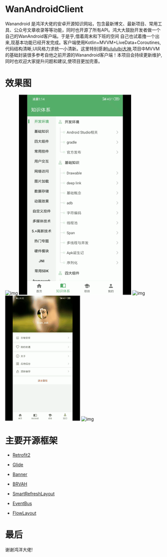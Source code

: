 # WanAndroidClient

Wanandroid 是鸿洋大佬的安卓开源知识网站，包含最新博文、最新项目、常用工具、公众号文章收录等等功能，同时也开源了所有API。鸿大大鼓励开发者做一个自己的WanAndroid客户端。于是乎,借着周末和下班的空间
自己也试着撸一个出来,现基本功能已经开发完成。客户端使用Kotlin+MVVM+LiveData+Coroutines,代码结构清晰,UI风格力求统一小清新。这里特别感谢[lulululbj大神](https://github.com/TzuChiangLi/WanAndroid),项目中MVVM的基础封装很多参考自他之前开源的Wanandroid客户端！本项目会持续更新维护,同时也欢迎大家提升问题和建议,使项目更加完善。

# 效果图
 ![img](https://github.com/sskEvan/WanAndroidClient/blob/master/screenshot/1.gif)
 ![img](https://github.com/sskEvan/WanAndroidClient/blob/master/screenshot/2.gif)
 ![img](https://github.com/sskEvan/WanAndroidClient/blob/master/screenshot/3.gif)
 ![img](https://github.com/sskEvan/WanAndroidClient/blob/master/screenshot/4.gif)
 ![img](https://github.com/sskEvan/WanAndroidClient/blob/master/screenshot/5.gif)

# 主要开源框架

* [Retrofit2](https://github.com/square/retrofit)

* [Glide](https://github.com/bumptech/glide)

* [Banner](https://github.com/youth5201314/banner)

* [BRVAH](https://github.com/CymChad/BaseRecyclerViewAdapterHelper)

* [SmartRefreshLayout](https://github.com/scwang90/SmartRefreshLayout)

* [EventBus](https://github.com/search?q=EventBus)

* [FlowLayout](https://github.com/hongyangAndroid/FlowLayout)

# 最后
谢谢鸿洋大佬!
